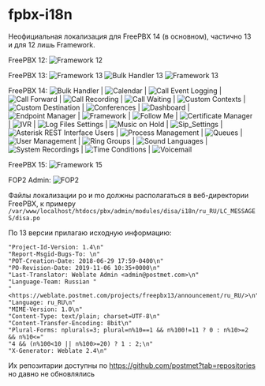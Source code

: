 # fpbx-i18n
Неофициальная локализация для FreePBX 14 (в основном), частично 13 и для 12 лишь Framework.

FreePBX 12: ![Framework 12](https://img.shields.io/badge/dynamic/json?color=orange&label=Framework&query=%24.FreePBX_12.Framework&url=https%3A%2F%2Fraw.githubusercontent.com%2FTranslaster%2Ffpbx-i18n%2Fmaster%2F.github%2Fstats.json)

FreePBX 13: ![Framework 13](https://img.shields.io/badge/dynamic/json?color=orange&label=Framework&query=%24.FreePBX_13.Framework&url=https%3A%2F%2Fraw.githubusercontent.com%2FTranslaster%2Ffpbx-i18n%2Fmaster%2F.github%2Fstats.json) ![Bulk Handler 13](https://img.shields.io/badge/dynamic/json?color=orange&label=Bulk_Handler&query=%24.FreePBX_13.Bulk_Handler&url=https%3A%2F%2Fraw.githubusercontent.com%2FTranslaster%2Ffpbx-i18n%2Fmaster%2F.github%2Fstats.json) ![Framework 13](https://img.shields.io/badge/dynamic/json?color=orange&label=Framework&query=%24.FreePBX_13.Framework&url=https%3A%2F%2Fraw.githubusercontent.com%2FTranslaster%2Ffpbx-i18n%2Fmaster%2F.github%2Fstats.json)

FreePBX 14: ![Bulk Handler](https://img.shields.io/badge/dynamic/json?color=orange&label=Bulk_Handler&query=%24.FreePBX_14.Bulk_Handler&url=https%3A%2F%2Fraw.githubusercontent.com%2FTranslaster%2Ffpbx-i18n%2Fmaster%2F.github%2Fstats.json) | ![Calendar](https://img.shields.io/badge/dynamic/json?color=orange&label=Calendar&query=%24.FreePBX_14.Calendar&url=https%3A%2F%2Fraw.githubusercontent.com%2FTranslaster%2Ffpbx-i18n%2Fmaster%2F.github%2Fstats.json) | ![Call Event Logging](https://img.shields.io/badge/dynamic/json?color=orange&label=Call_Event_Logging&query=%24.FreePBX_14.Call_Event_Logging&url=https%3A%2F%2Fraw.githubusercontent.com%2FTranslaster%2Ffpbx-i18n%2Fmaster%2F.github%2Fstats.json) | ![Call Forward](https://img.shields.io/badge/dynamic/json?color=orange&label=Call_Forward&query=%24.FreePBX_14.Call_Forward&url=https%3A%2F%2Fraw.githubusercontent.com%2FTranslaster%2Ffpbx-i18n%2Fmaster%2F.github%2Fstats.json) | ![Call Recording](https://img.shields.io/badge/dynamic/json?color=orange&label=Call_Recording&query=%24.FreePBX_14.Call_Recording&url=https%3A%2F%2Fraw.githubusercontent.com%2FTranslaster%2Ffpbx-i18n%2Fmaster%2F.github%2Fstats.json) | ![Call Waiting](https://img.shields.io/badge/dynamic/json?color=orange&label=Call_Waiting&query=%24.FreePBX_14.Call_Waiting&url=https%3A%2F%2Fraw.githubusercontent.com%2FTranslaster%2Ffpbx-i18n%2Fmaster%2F.github%2Fstats.json) | ![Custom Contexts](https://img.shields.io/badge/dynamic/json?color=orange&label=Custom_Contexts&query=%24.FreePBX_14.Custom_Contexts&url=https%3A%2F%2Fraw.githubusercontent.com%2FTranslaster%2Ffpbx-i18n%2Fmaster%2F.github%2Fstats.json) | ![Custom Destination](https://img.shields.io/badge/dynamic/json?color=orange&label=Custom_Destination&query=%24.FreePBX_14.Custom_Destination&url=https%3A%2F%2Fraw.githubusercontent.com%2FTranslaster%2Ffpbx-i18n%2Fmaster%2F.github%2Fstats.json) | ![Conferences](https://img.shields.io/badge/dynamic/json?color=orange&label=Conferences&query=%24.FreePBX_14.Conferences&url=https%3A%2F%2Fraw.githubusercontent.com%2FTranslaster%2Ffpbx-i18n%2Fmaster%2F.github%2Fstats.json) | ![Dashboard](https://img.shields.io/badge/dynamic/json?color=orange&label=Dashboard&query=%24.FreePBX_14.Dashboard&url=https%3A%2F%2Fraw.githubusercontent.com%2FTranslaster%2Ffpbx-i18n%2Fmaster%2F.github%2Fstats.json) | ![Endpoint Manager](https://img.shields.io/badge/dynamic/json?color=orange&label=Endpoint_Manager&query=%24.FreePBX_14.Endpoint_Manager&url=https%3A%2F%2Fraw.githubusercontent.com%2FTranslaster%2Ffpbx-i18n%2Fmaster%2F.github%2Fstats.json) | ![Framework](https://img.shields.io/badge/dynamic/json?color=orange&label=Framework&query=%24.FreePBX_14.Framework&url=https%3A%2F%2Fraw.githubusercontent.com%2FTranslaster%2Ffpbx-i18n%2Fmaster%2F.github%2Fstats.json) | ![Follow Me](https://img.shields.io/badge/dynamic/json?color=orange&label=Follow_Me&query=%24.FreePBX_14.Follow_Me&url=https%3A%2F%2Fraw.githubusercontent.com%2FTranslaster%2Ffpbx-i18n%2Fmaster%2F.github%2Fstats.json) | ![Certificate Manager](https://img.shields.io/badge/dynamic/json?color=orange&label=Certificate_Manager&query=%24.FreePBX_14.Certificate_Manager&url=https%3A%2F%2Fraw.githubusercontent.com%2FTranslaster%2Ffpbx-i18n%2Fmaster%2F.github%2Fstats.json) | ![IVR](https://img.shields.io/badge/dynamic/json?color=orange&label=IVR&query=%24.FreePBX_14.IVR&url=https%3A%2F%2Fraw.githubusercontent.com%2FTranslaster%2Ffpbx-i18n%2Fmaster%2F.github%2Fstats.json) | ![Log Files Settings](https://img.shields.io/badge/dynamic/json?color=orange&label=Logfiles&query=%24.FreePBX_14.Logfiles&url=https%3A%2F%2Fraw.githubusercontent.com%2FTranslaster%2Ffpbx-i18n%2Fmaster%2F.github%2Fstats.json) | ![Music on Hold](https://img.shields.io/badge/dynamic/json?color=orange&label=Music_on_Hold&query=%24.FreePBX_14.Music_on_Hold&url=https%3A%2F%2Fraw.githubusercontent.com%2FTranslaster%2Ffpbx-i18n%2Fmaster%2F.github%2Fstats.json) | ![Sip_Settings](https://img.shields.io/badge/dynamic/json?color=orange&label=Sip_Settings&query=%24.FreePBX_14.Sip_Settings&url=https%3A%2F%2Fraw.githubusercontent.com%2FTranslaster%2Ffpbx-i18n%2Fmaster%2F.github%2Fstats.json) | ![Asterisk REST Interface Users](https://img.shields.io/badge/dynamic/json?color=orange&label=Asterisk_REST_Interface_Users&query=%24.FreePBX_14.Asterisk_REST_Interface_Users&url=https%3A%2F%2Fraw.githubusercontent.com%2FTranslaster%2Ffpbx-i18n%2Fmaster%2F.github%2Fstats.json) | ![Process Management](https://img.shields.io/badge/dynamic/json?color=orange&label=Process_Management&query=%24.FreePBX_14.Process_Management&url=https%3A%2F%2Fraw.githubusercontent.com%2FTranslaster%2Ffpbx-i18n%2Fmaster%2F.github%2Fstats.json) | ![Queues](https://img.shields.io/badge/dynamic/json?color=orange&label=Queues&query=%24.FreePBX_14.Queues&url=https%3A%2F%2Fraw.githubusercontent.com%2FTranslaster%2Ffpbx-i18n%2Fmaster%2F.github%2Fstats.json) | ![User Management](https://img.shields.io/badge/dynamic/json?color=orange&label=User_Management&query=%24.FreePBX_14.User_Management&url=https%3A%2F%2Fraw.githubusercontent.com%2FTranslaster%2Ffpbx-i18n%2Fmaster%2F.github%2Fstats.json) | ![Ring Groups](https://img.shields.io/badge/dynamic/json?color=orange&label=Ring_Groups&query=%24.FreePBX_14.Ring_Groups&url=https%3A%2F%2Fraw.githubusercontent.com%2FTranslaster%2Ffpbx-i18n%2Fmaster%2F.github%2Fstats.json) | ![Sound Languages](https://img.shields.io/badge/dynamic/json?color=orange&label=Sound_Languages&query=%24.FreePBX_14.Sound_Languages&url=https%3A%2F%2Fraw.githubusercontent.com%2FTranslaster%2Ffpbx-i18n%2Fmaster%2F.github%2Fstats.json) | ![System Recordings](https://img.shields.io/badge/dynamic/json?color=orange&label=System_Recordings&query=%24.FreePBX_14.System_Recordings&url=https%3A%2F%2Fraw.githubusercontent.com%2FTranslaster%2Ffpbx-i18n%2Fmaster%2F.github%2Fstats.json) | ![Time Conditions](https://img.shields.io/badge/dynamic/json?color=orange&label=Time_Conditions&query=%24.FreePBX_14.Time_Conditions&url=https%3A%2F%2Fraw.githubusercontent.com%2FTranslaster%2Ffpbx-i18n%2Fmaster%2F.github%2Fstats.json) | ![Voicemail](https://img.shields.io/badge/dynamic/json?color=orange&label=Voicemail&query=%24.FreePBX_14.Voicemail&url=https%3A%2F%2Fraw.githubusercontent.com%2FTranslaster%2Ffpbx-i18n%2Fmaster%2F.github%2Fstats.json)

FreePBX 15: ![Framework 15](https://img.shields.io/badge/dynamic/json?color=orange&label=Framework&query=%24.FreePBX_15.Framework&url=https%3A%2F%2Fraw.githubusercontent.com%2FTranslaster%2Ffpbx-i18n%2Fmaster%2F.github%2Fstats.json)

FOP2 Admin: ![FOP2](https://img.shields.io/badge/dynamic/json?color=orange&label=Framework&query=%24.FOP2.FOP2_admin&url=https%3A%2F%2Fraw.githubusercontent.com%2FTranslaster%2Ffpbx-i18n%2Fmaster%2F.github%2Fstats.json)

Файлы локализации po и mo должны располагаться в веб-директории FreePBX, к примеру `/var/www/localhost/htdocs/pbx/admin/modules/disa/i18n/ru_RU/LC_MESSAGES/disa.po`

По 13 версии прилагаю исходную информацию:
```
"Project-Id-Version: 1.4\n"
"Report-Msgid-Bugs-To: \n"
"POT-Creation-Date: 2018-06-29 17:59-0400\n"
"PO-Revision-Date: 2019-11-06 10:35+0000\n"
"Last-Translator: Weblate Admin <admin@postmet.com>\n"
"Language-Team: Russian "
"<https://weblate.postmet.com/projects/freepbx13/announcement/ru_RU/>\n"
"Language: ru_RU\n"
"MIME-Version: 1.0\n"
"Content-Type: text/plain; charset=UTF-8\n"
"Content-Transfer-Encoding: 8bit\n"
"Plural-Forms: nplurals=3; plural=n%10==1 && n%100!=11 ? 0 : n%10>=2 && n%10<="
"4 && (n%100<10 || n%100>=20) ? 1 : 2;\n"
"X-Generator: Weblate 2.4\n"
```
Их репозитарии доступны по https://github.com/postmet?tab=repositories но давно не обновлялись
